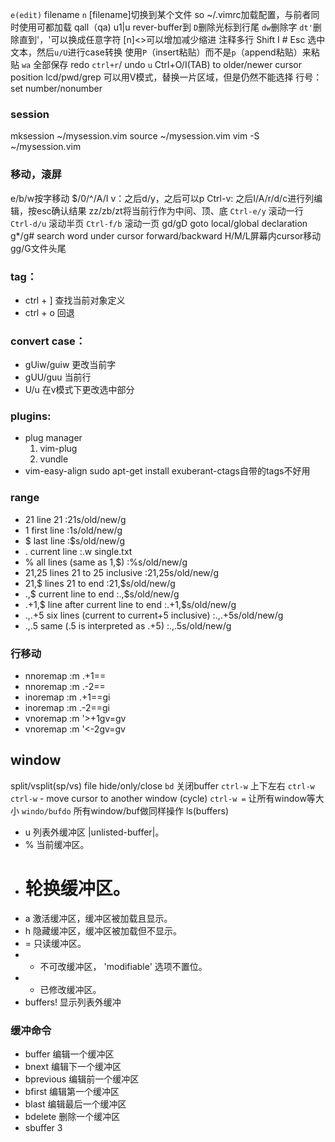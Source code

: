 `e(edit)` filename
`n` [filename]切换到某个文件
so ~/.vimrc加载配置，与前者同时使用可都加载
qall（qa)
u1|u rever-buffer到
`D`删除光标到行尾
`dw`删除字
`dt'`删除直到'，'可以换成任意字符
[n]<>可以增加减少缩进
注释多行 Shift I # Esc
选中文本，然后`u/U`进行case转换
使用`P`（insert粘贴）而不是`p`（append粘贴）来粘贴
`wa` 全部保存
redo `ctrl+r`/ undo `u`
Ctrl+O/I(TAB) to older/newer cursor position
lcd/pwd/grep
可以用V模式，替换一片区域，但是仍然不能选择
行号：set number/nonumber

### session
mksession ~/mysession.vim
source ~/mysession.vim
vim -S ~/mysession.vim
### 移动，滚屏
e/b/w按字移动
$/0/^/A/I
v：之后d/y，之后可以p
Ctrl-v: 之后I/A/r/d/c进行列编辑，按esc确认结果
zz/zb/zt将当前行作为中间、顶、底
`Ctrl-e/y` 滚动一行
`Ctrl-d/u` 滚动半页
`Ctrl-f/b` 滚动一页
gd/gD goto local/global declaration
g*/g# search word under cursor forward/backward
H/M/L屏幕内cursor移动
gg/G文件头尾

### tag：
- ctrl + ]  查找当前对象定义
- ctrl + o 回退

### convert case：
- gUiw/guiw 更改当前字
- gUU/guu 当前行
- U/u 在v模式下更改选中部分

### plugins:
- plug manager
    1. vim-plug
    2. vundle
- vim-easy-align
sudo apt-get install exuberant-ctags自带的tags不好用
### range
- 21     line 21                                     :21s/old/new/g
- 1      first line                                  :1s/old/new/g
- $      last line                                   :$s/old/new/g
- .      current line                                :.w single.txt
- %      all lines (same as 1,$)                     :%s/old/new/g
- 21,25  lines 21 to 25 inclusive                    :21,25s/old/new/g
- 21,$   lines 21 to end                             :21,$s/old/new/g
- .,$    current line to end                         :.,$s/old/new/g
- .+1,$  line after current line to end              :.+1,$s/old/new/g
- .,.+5  six lines (current to current+5 inclusive)  :.,.+5s/old/new/g
- .,.5   same (.5 is interpreted as .+5)             :.,.5s/old/new/g
### 行移动
- nnoremap <A-j> :m .+1<CR>==
- nnoremap <A-k> :m .-2<CR>==
- inoremap <A-j> <Esc>:m .+1<CR>==gi
- inoremap <A-k> <Esc>:m .-2<CR>==gi
- vnoremap <A-j> :m '>+1<CR>gv=gv
- vnoremap <A-k> :m '<-2<CR>gv=gv
## window
split/vsplit(sp/vs) file
hide/only/close
`bd` 关闭buffer
`ctrl-w` 上下左右
`ctrl-w ctrl-w`    - move cursor to another window (cycle)
`ctrl-w =`  让所有window等大小
`windo/bufdo` 所有window/buf做同样操作
ls(buffers)
- u   列表外缓冲区 |unlisted-buffer|。
- %   当前缓冲区。
- #   轮换缓冲区。
- a   激活缓冲区，缓冲区被加载且显示。
- h   隐藏缓冲区，缓冲区被加载但不显示。
- =   只读缓冲区。
- -   不可改缓冲区， 'modifiable' 选项不置位。
- +   已修改缓冲区。
- buffers! 显示列表外缓冲
### 缓冲命令
- buffer         编辑一个缓冲区
- bnext          编辑下一个缓冲区
- bprevious      编辑前一个缓冲区
- bfirst         编辑第一个缓冲区
- blast          编辑最后一个缓冲区
- bdelete        删除一个缓冲区
- sbuffer 3
